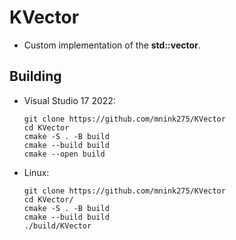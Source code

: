 # KVector

- Custom implementation of the **std::vector**.

## Building
- Visual Studio 17 2022:
  ```shell
  git clone https://github.com/mnink275/KVector
  cd KVector
  cmake -S . -B build
  cmake --build build
  cmake --open build
  ```

- Linux:
  ```shell
  git clone https://github.com/mnink275/KVector
  cd KVector/
  cmake -S . -B build
  cmake --build build
  ./build/KVector
  ```
